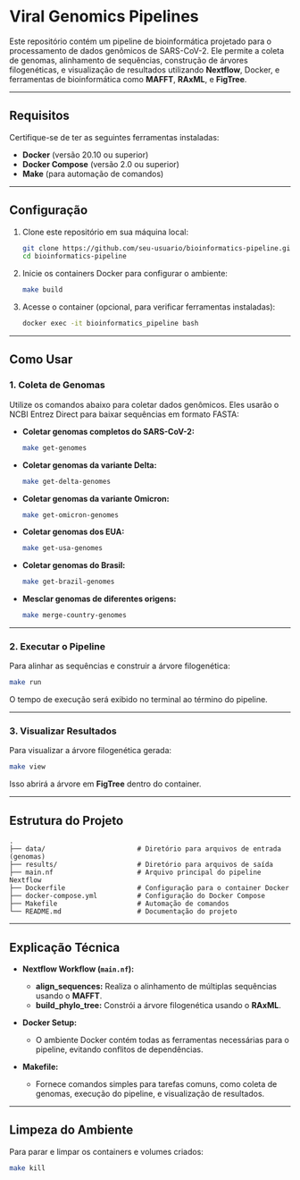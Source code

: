 
# Viral Genomics Pipelines

Este repositório contém um pipeline de bioinformática projetado para o processamento de dados genômicos de SARS-CoV-2. Ele permite a coleta de genomas, alinhamento de sequências, construção de árvores filogenéticas, e visualização de resultados utilizando **Nextflow**, Docker, e ferramentas de bioinformática como **MAFFT**, **RAxML**, e **FigTree**.

---

## **Requisitos**
Certifique-se de ter as seguintes ferramentas instaladas:
- **Docker** (versão 20.10 ou superior)
- **Docker Compose** (versão 2.0 ou superior)
- **Make** (para automação de comandos)

---

## **Configuração**
1. Clone este repositório em sua máquina local:
   ```bash
   git clone https://github.com/seu-usuario/bioinformatics-pipeline.git
   cd bioinformatics-pipeline
   ```

2. Inicie os containers Docker para configurar o ambiente:
   ```bash
   make build
   ```

3. Acesse o container (opcional, para verificar ferramentas instaladas):
   ```bash
   docker exec -it bioinformatics_pipeline bash
   ```

---

## **Como Usar**

### 1. Coleta de Genomas
Utilize os comandos abaixo para coletar dados genômicos. Eles usarão o NCBI Entrez Direct para baixar sequências em formato FASTA:

- **Coletar genomas completos do SARS-CoV-2:**
  ```bash
  make get-genomes
  ```

- **Coletar genomas da variante Delta:**
  ```bash
  make get-delta-genomes
  ```

- **Coletar genomas da variante Omicron:**
  ```bash
  make get-omicron-genomes
  ```

- **Coletar genomas dos EUA:**
  ```bash
  make get-usa-genomes
  ```

- **Coletar genomas do Brasil:**
  ```bash
  make get-brazil-genomes
  ```

- **Mesclar genomas de diferentes origens:**
  ```bash
  make merge-country-genomes
  ```

---

### 2. Executar o Pipeline
Para alinhar as sequências e construir a árvore filogenética:
```bash
make run
```
O tempo de execução será exibido no terminal ao término do pipeline.

---

### 3. Visualizar Resultados
Para visualizar a árvore filogenética gerada:
```bash
make view
```
Isso abrirá a árvore em **FigTree** dentro do container.

---

## **Estrutura do Projeto**

```plaintext
.
├── data/                       # Diretório para arquivos de entrada (genomas)
├── results/                    # Diretório para arquivos de saída
├── main.nf                     # Arquivo principal do pipeline Nextflow
├── Dockerfile                  # Configuração para o container Docker
├── docker-compose.yml          # Configuração do Docker Compose
├── Makefile                    # Automação de comandos
└── README.md                   # Documentação do projeto
```

---

## **Explicação Técnica**

- **Nextflow Workflow (`main.nf`):**
  - **align_sequences:** Realiza o alinhamento de múltiplas sequências usando o **MAFFT**.
  - **build_phylo_tree:** Constrói a árvore filogenética usando o **RAxML**.

- **Docker Setup:**
  - O ambiente Docker contém todas as ferramentas necessárias para o pipeline, evitando conflitos de dependências.

- **Makefile:**
  - Fornece comandos simples para tarefas comuns, como coleta de genomas, execução do pipeline, e visualização de resultados.

---

## **Limpeza do Ambiente**
Para parar e limpar os containers e volumes criados:
```bash
make kill
```
